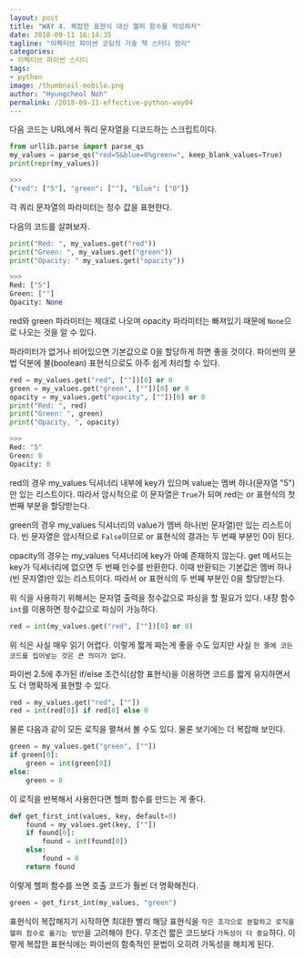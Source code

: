 ```yaml
---
layout: post
title: "WAY 4. 복잡한 표현식 대신 헬퍼 함수를 작성하자"
date: 2018-09-11 16:14:35
tagline: "이펙티브 파이썬 코딩의 기술 책 스터디 정리"
categories:
- 이펙티브 파이썬 스터디
tags:
- python
image: /thumbnail-mobile.png
author: "Hyungcheol Noh"
permalink: /2018-09-11-effective-python-way04
---
```


다음 코드는 URL에서 쿼리 문자열을 디코드하는 스크립트이다.

```python
from urllib.parse import parse_qs
my_values = parse_qs("red=5&blue=0%green=", keep_blank_values=True)
print(repr(my_values))

>>>
{"red": ["5"], "green": [""], "blue": ["0"]}
```

각 쿼리 문자열의 파라미터는 정수 값을 표현한다.

다음의 코드를 살펴보자.

```python
print("Red: ", my_values.get("red"))
print("Green: ", my_values.get("green"))
print("Opacity: " my_values.get("opacity"))

>>>
Red: ["5"]
Green: [""]
Opacity: None
```

red와 green 파라미터는 제대로 나오며 opacity 파라미터는 빠져있기 때문에 `None`으로 나오는 것을 알 수 있다.

파라미터가 없거나 비어있으면 기본값으로 0을 할당하게 하면 좋을 것이다. 파이썬의 문법 덕분에 불(boolean) 표현식으로도 아주 쉽게 처리할 수 있다.

```python
red = my_values.get("red", [""])[0] or 0
green = my_values.get("green", [""])[0] or 0
opacity = my_values.get("opacity", [""])[0] or 0
print("Red: ", red)
print("Green: ", green)
print("Opacity, ", opacity)

>>>
Red: "5"
Green: 0
Opacity: 0
```

red의 경우 my_values 딕셔너리 내부에 key가 있으며 value는 멤버 하나(문자열 "5")만 있는 리스트이다. 따라서 암시적으로 이 문자열은 `True`가 되며 red는 or 표현식의 첫 번째 부분을 할당받는다.

green의 경우 my_values 딕셔너리의 value가 멤버 하나(빈 문자열)만 있는 리스트이다. 빈 문자열은 암시적으로 `False`이므로 or 표현식의 결과는 두 번째 부분인 0이 된다.

opacity의 경우는 my_values 딕셔너리에 key가 아예 존재하지 않는다. get 메서드는 key가 딕셔너리에 없으면 두 번째 인수를 반환한다. 이때 반환되는 기본값은 멤버 하나(빈 문자열)만 있는 리스트이다. 따라서 or 표현식의 두 번째 부분인 0을 할당받는다.

위 식을 사용하기 위해서는 문자열 출력을 정수값으로 파싱을 할 필요가 있다. 내장 함수 `int`를 이용하면 정수값으로 파싱이 가능하다.

```python
red = int(my_values.get("red", [""])[0] or 0)
```

위 식은 사실 매우 읽기 어렵다. 이렇게 짧게 짜는게 좋을 수도 있지만 사실 `한 줄에 코든 코드를 집어넣는 것은 큰 의미가 없다`.

파이썬 2.5에 추가된 if/else 조건식(삼항 표현식)을 이용하면 코드를 짧게 유지하면서도 더 명확하게 표현할 수 있다.

```python
red = my_values.get("red", [""])
red = int(red[0]) if red[0] else 0
```

물론 다음과 같이 모든 로직을 펼쳐서 볼 수도 있다. 물론 보기에는 더 복잡해 보인다.

```python
green = my_values.get("green", [""])
if green[0]:
    green = int(green[0])
else:
    green = 0
```

이 로직을 반복해서 사용한다면 헬퍼 함수를 만드는 게 좋다.

```python
def get_first_int(values, key, default=0)
    found = my_values.get(key, [""])
    if found[0]:
        found = int(found[0])
    else:
        found = 0
    return found
```

이렇게 헬퍼 함수를 쓰면 호출 코드가 훨씬 더 명확해진다.

```python
green = get_first_int(my_values, "green")
```

표현식이 복잡해지기 시작하면 최대한 빨리 해당 표현식을 `작은 조각으로 분할하고 로직을 헬퍼 함수로 옮기는 방안`을 고려해야 한다. 무조건 짧은 코드보다 `가독성이 더 중요`하다. 이렇게 복잡한 표현식에는 파이썬의 함축적인 문법이 오히려 가독성을 해치게 된다.


